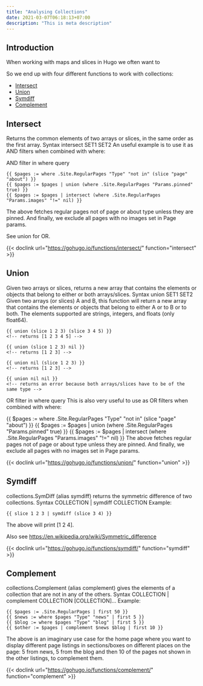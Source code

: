 ```yaml
---
title: "Analysing Collections"
date: 2021-03-07T06:18:13+07:00
description: "This is meta description"
---
```


## Introduction

When working with maps and slices in Hugo we often want to 

So we end up with four different functions to work with collections:

- [Intersect](#intersect)
- [Union](#union)
- [Symdiff](#symdiff)
- [Complement](#complement)

## Intersect

Returns the common elements of two arrays or slices, in the same order as the first array.
Syntax
intersect SET1 SET2
An useful example is to use it as AND filters when combined with where:

AND filter in where query

```gotemplate
{{ $pages := where .Site.RegularPages "Type" "not in" (slice "page" "about") }}
{{ $pages := $pages | union (where .Site.RegularPages "Params.pinned" true) }}
{{ $pages := $pages | intersect (where .Site.RegularPages "Params.images" "!=" nil) }}
```

The above fetches regular pages not of page or about type unless they are pinned. And finally, we exclude all pages with no images set in Page params.

See union for OR.

{{< doclink url="https://gohugo.io/functions/intersect/" function="intersect" >}}

## Union

Given two arrays or slices, returns a new array that contains the elements or objects that belong to either or both arrays/slices.
Syntax
union SET1 SET2
Given two arrays (or slices) A and B, this function will return a new array that contains the elements or objects that belong to either A or to B or to both. The elements supported are strings, integers, and floats (only float64).

```gotemplate
{{ union (slice 1 2 3) (slice 3 4 5) }}
<!-- returns [1 2 3 4 5] -->

{{ union (slice 1 2 3) nil }}
<!-- returns [1 2 3] -->

{{ union nil (slice 1 2 3) }}
<!-- returns [1 2 3] -->

{{ union nil nil }}
<!-- returns an error because both arrays/slices have to be of the same type -->
```

OR filter in where query
This is also very useful to use as OR filters when combined with where:

{{ $pages := where .Site.RegularPages "Type" "not in" (slice "page" "about") }}
{{ $pages := $pages | union (where .Site.RegularPages "Params.pinned" true) }}
{{ $pages := $pages | intersect (where .Site.RegularPages "Params.images" "!=" nil) }}
The above fetches regular pages not of page or about type unless they are pinned. And finally, we exclude all pages with no images set in Page params.

{{< doclink url="https://gohugo.io/functions/union/" function="union" >}}

## Symdiff

collections.SymDiff (alias symdiff) returns the symmetric difference of two collections.
Syntax
COLLECTION | symdiff COLLECTION
Example:

```
{{ slice 1 2 3 | symdiff (slice 3 4) }}
```

The above will print [1 2 4].

Also see https://en.wikipedia.org/wiki/Symmetric_difference

{{< doclink url="https://gohugo.io/functions/symdiff/" function="symdiff" >}}

## Complement

collections.Complement (alias complement) gives the elements of a collection that are not in any of the others.
Syntax
COLLECTION | complement COLLECTION [COLLECTION]...
Example:

```gotemplate
{{ $pages := .Site.RegularPages | first 50 }}
{{ $news := where $pages "Type" "news" | first 5 }}
{{ $blog := where $pages "Type" "blog" | first 5 }}
{{ $other := $pages | complement $news $blog | first 10 }}
```

The above is an imaginary use case for the home page where you want to display different page listings in sections/boxes on different places on the page: 5 from news, 5 from the blog and then 10 of the pages not shown in the other listings, to complement them.

{{< doclink url="https://gohugo.io/functions/complement/" function="complement" >}}
